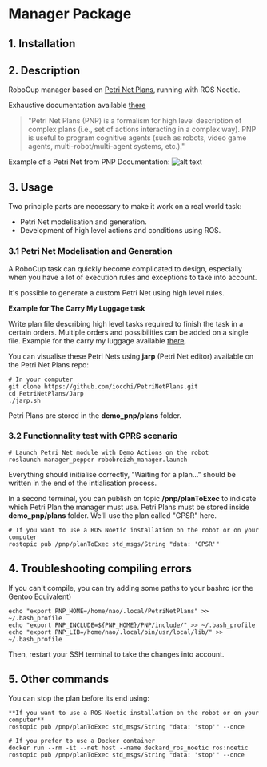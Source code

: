# Manager Package

## 1. Installation

<!-- ```buildoutcfg
chmod +x ./install.sh && ./install.sh
```… -->

## 2. Description

RoboCup manager based on [Petri Net Plans](https://sites.google.com/a/dis.uniroma1.it/petri-net-plans/), running with ROS Noetic.

Exhaustive documentation available [there](https://docs.google.com/document/d/1k9010Ih97Cr6_wcB3hjiyZzdf_JtrkaXPFaJAhTO36g/edit)

> "Petri Net Plans (PNP) is a formalism for high level description of complex plans (i.e., set of actions interacting in a complex way). PNP is useful to program cognitive agents (such as robots, video game agents, multi-robot/multi-agent systems, etc.)."

Example of a Petri Net from PNP Documentation:
![alt text](https://raw.githubusercontent.com/iocchi/PetriNetPlans/master/PNPros/examples/rp_example/rp_pnp/plans/sensing.png "Logo Title Text 1")

## 3. Usage

Two principle parts are necessary to make it work on a real world task:
- Petri Net modelisation and generation.
- Development of high level actions and conditions using ROS.

### 3.1 Petri Net Modelisation and Generation

A RoboCup task can quickly become complicated to design, especially when you have a lot of execution rules and exceptions to take into account.

It's possible to generate a custom Petri Net using high level rules.

**Example for The Carry My Luggage task**

Write plan file describing high level tasks required to finish the task in a certain orders. Multiple orders and possibilities can be added on a single file. Example for the carry my luggage available [there](https://github.com/RoboBreizh-RoboCup-Home/manager_pepper/blob/devel/demo_pnp/plans/carry_my_luggage.pnml).

You can visualise these Petri Nets using **jarp** (Petri Net editor) available on the Petri Net Plans repo:
```
# In your computer
git clone https://github.com/iocchi/PetriNetPlans.git
cd PetriNetPlans/Jarp
./jarp.sh
```

Petri Plans are stored in the **demo_pnp/plans** folder.

### 3.2 Functionnality test with GPRS scenario
```
# Launch Petri Net module with Demo Actions on the robot
roslaunch manager_pepper robobreizh_manager.launch
```

Everything should initialise correctly, "Waiting for a plan..." should be written in the end of the intialisation process.

In a second terminal, you can publish on topic **/pnp/planToExec** to indicate which Petri Plan the manager must use. Petri Plans must be stored inside **demo_pnp/plans** folder. We'll use the plan called "GPSR" here.
```
# If you want to use a ROS Noetic installation on the robot or on your computer
rostopic pub /pnp/planToExec std_msgs/String "data: 'GPSR'"
```

## 4. Troubleshooting compiling errors
If you can't compile, you can try adding some paths to your bashrc (or the Gentoo Equivalent)
```
echo "export PNP_HOME=/home/nao/.local/PetriNetPlans" >> ~/.bash_profile
echo "export PNP_INCLUDE=${PNP_HOME}/PNP/include/" >> ~/.bash_profile
echo "export PNP_LIB=/home/nao/.local/bin/usr/local/lib/" >> ~/.bash_profile
```

Then, restart your SSH terminal to take the changes into account.


## 5. Other commands

You can stop the plan before its end using:
```
**If you want to use a ROS Noetic installation on the robot or on your computer**
rostopic pub /pnp/planToExec std_msgs/String "data: 'stop'" --once

# If you prefer to use a Docker container
docker run --rm -it --net host --name deckard_ros_noetic ros:noetic rostopic pub /pnp/planToExec std_msgs/String "data: 'stop'" --once
```
